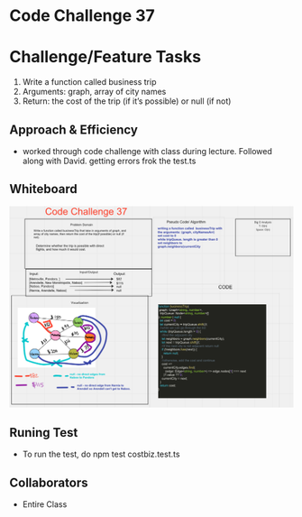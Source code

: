 # Code Challenge 37

# Challenge/Feature Tasks

1. Write a function called business trip
2. Arguments: graph, array of city names
3. Return: the cost of the trip (if it’s possible) or null (if not)

## Approach & Efficiency

- worked through code challenge with class during lecture. Followed along with David.
  getting errors frok the test.ts

## Whiteboard

![CC37](CC37.png)

## Runing Test

- To run the test, do npm test costbiz.test.ts

## Collaborators

- Entire Class
